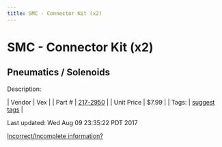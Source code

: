 ```yaml
---
title: SMC - Connector Kit (x2)
---
```


# SMC - Connector Kit (x2)
## Pneumatics / Solenoids
Description: 	 

| Vendor | Vex | 
| Part # | [217-2950](http://www.vexrobotics.com/solenoids-and-manifolds.html) | 
| Unit Price | $7.99 | 
| Tags: | [suggest tags](https://docs.google.com/forms/d/e/1FAIpQLSeWyY8v3RgOty-MyWmh9U0iivNYN_molChYyS-0U-o-kOAv_g/viewform) | 

Last updated: Wed Aug 09 23:35:22 PDT 2017

 [Incorrect/Incomplete information?](https://docs.google.com/forms/d/e/1FAIpQLSeWyY8v3RgOty-MyWmh9U0iivNYN_molChYyS-0U-o-kOAv_g/viewform)